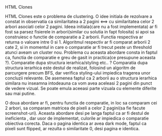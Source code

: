 HTML Clones 

HTML Clones este o problema de clustering. O idee initiala de rezolvare a constat in observatia ca similaritatea a 2 pagini <==> cu similaritatea celor 2 arbori asociati celor 2 pagini.
Ideea initiala(care nu a fost implementata) ar fi fost sa parsez fisierele in arbori(similar cu solutia in fapt folosita) si apoi sa construiesc o functie de comparatie a  2 arborii.
Functia respectiva ar returna o valoare intre 0 si 1. 
Algoritmul respectiv ar fi comparat arborii 2 cate 2, si in momentul in care o comparatie ar fi trecut peste un threshold atunci aveam un cluster nou.
Problema cu aceasta abordare consta in faptul ca, functia de comparatie e greu de gasit in practica(ce presupune aceasta ?). Comparatie dupa structura ierarhica/styling etc.. ? Comparatia dupa structura ierarhica este destul de realizat,
folosind un algoritm de parcurgere precum BFS, dar verifica styling-ului impiedica tragerea unor concluzii relevante. De asemenea faptul ca 2 arborii au o structura ierarhica similara nu inseamna intodeauna ca vom avea aceleasi 2 pagini din punct de vedere vizual.
Se poate emula aceeasi parte vizuala cu elemente diferite sau mai putine.

O doua abordare ar fi, pentru functia de comparatie, in loc sa comparam cei 2 arbori, sa comparam matricea de pixeli a celor 2 pagini(sa fie facute screenshot-uri). Aceasta abordare desi pe langa faptul ca ar fi destul de ineficienta
, dar usor de implementat, culorile ar impiedica o comparatie obiectiva corecta. Daca o pagina identica ar avea dark mode, faptul ca pixeli sunt flipped, ar rezulta o similaritate 0, desi pagina e identica.





